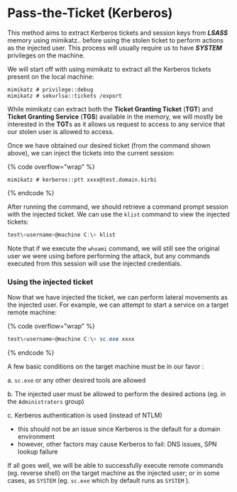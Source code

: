 # Pass-the-Ticket (Kerberos)

This method aims to extract Kerberos tickets and session keys from _**LSASS**_ memory using mimikatz.. before using the stolen ticket to perform actions as the injected user. This process will usually require us to have _**SYSTEM**_ privileges on the machine.

We will start off with using mimikatz to extract all the Kerberos tickets present on the local machine:

```
mimikatz # privilege::debug
mimikatz # sekurlsa::tickets /export
```

While mimikatz can extract both the **Ticket Granting Ticket** (**TGT**) and **Ticket Granting Service** (**TGS**) available in the memory, we will mostly be interested in the **TGT**s as it allows us request to access to any service that our stolen user is allowed to access.

Once we have obtained our desired ticket (from the command shown above), we can inject the tickets into the current session:

{% code overflow="wrap" %}
```
mimikatz # kerberos::ptt xxxx@test.domain.kirbi
```
{% endcode %}

After running the command, we should retrieve a command prompt session with the injected ticket. We can use the `klist` command to view the injected tickets:

```powershell
test\<username>@machine C:\> klist
```

Note that if we execute the `whoami` command, we will still see the original user we were using before performing the attack, but any commands executed from this session will use the injected credentials.

### Using the injected ticket

Now that we have injected the ticket, we can perform lateral movements as the injected user. For example, we can attempt to start a service on a target remote machine:

{% code overflow="wrap" %}
```powershell
test\<username>@machine C:\> sc.exe xxxx
```
{% endcode %}

A few basic conditions on the target machine must be in our favor :&#x20;

a. `sc.exe` or any other desired tools are allowed

b. The injected user must be allowed to perform the desired actions (eg. in the `Administrators` group)

c. Kerberos authentication is used (instead of NTLM)

* this should not be an issue since Kerberos is the default for a domain environment
* however, other factors may cause Kerberos to fail: DNS issues, SPN lookup failure

If all goes well, we will be able to successfully execute remote commands (eg. reverse shell) on the target machine as the injected user; or in some cases, as `SYSTEM` (eg. `sc.exe` which by default runs as `SYSTEM` ).


